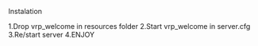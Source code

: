 Instalation

1.Drop vrp_welcome in resources folder
2.Start vrp_welcome in server.cfg
3.Re/start server
4.ENJOY